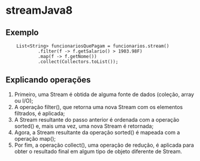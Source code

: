 # streamJava8

## Exemplo
		List<String> funcionariosQuePagam = funcionarios.stream()
				.filter(f -> f.getSalario() > 1903.98F)
				.map(f -> f.getNome())
				.collect(Collectors.toList());
        
 ##   Explicando operações      
 1. Primeiro, uma Stream é obtida de alguma fonte de dados (coleção, array ou I/O);
 2. A operação filter(), que retorna uma nova Stream com os elementos filtrados, é aplicada;
 3. A Stream resultante do passo anterior é ordenada com a operação sorted() e, mais uma vez, uma nova Stream é retornada;
 4. Agora, a Stream resultante da operação sorted() é mapeada com a operação map();
 5. Por fim, a operação collect(), uma operação de redução, é aplicada para obter o resultado final em algum tipo de objeto diferente de Stream. 
